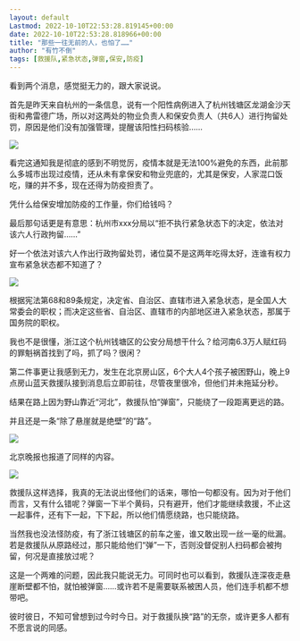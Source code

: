 ```yaml
---
layout: default
Lastmod: 2022-10-10T22:53:28.819145+00:00
date: 2022-10-10T22:53:28.818966+00:00
title: "那些一往无前的人，也怕了……"
author: "有竹不倒"
tags: [救援队,紧急状态,弹窗,保安,防疫]
---
```


看到两个消息，感觉挺无力的，跟大家说说。  

首先是昨天来自杭州的一条信息，说有一个阳性病例进入了杭州钱塘区龙湖金沙天街和弗雷德广场，所以对这两处的物业负责人和保安负责人（共6人）进行拘留处罚，原因是他们没有加强管理，提醒该阳性扫码核验……  

![](https://images.weserv.nl/?url=https%3A//mmbiz.qpic.cn/mmbiz_png/txC73sicDDx74X7icCebDSV6Dib1jOCGcyxia5wJtPRrzYYTDPicHprAJsr4l3W8WTp7qcLNX6BVg4reVn1QV1CLmog/640%3Fwx_fmt%3Dpng)

看完这通知我是彻底的感到不明觉厉，疫情本就是无法100%避免的东西，此前那么多城市出现过疫情，还从未有拿保安和物业兜底的，尤其是保安，人家混口饭吃，赚的并不多，现在还得为防疫担责了。  

凭什么给保安增加防疫的工作量，你们给钱吗？

最后那句话更是有意思：杭州市xxx分局以“拒不执行紧急状态下的决定，依法对该六人行政拘留……”  

好一个依法对该六人作出行政拘留处罚，诸位莫不是这两年吃得太好，连谁有权力宣布紧急状态都不知道了？  

![](https://images.weserv.nl/?url=https%3A//mmbiz.qpic.cn/mmbiz_png/txC73sicDDx74X7icCebDSV6Dib1jOCGcyxmRPuFN6BB42GfUEZNhqz1JOjJ7XALQFM5FAicFFyqtrWaYn2TIe0tKw/640%3Fwx_fmt%3Dpng)

根据宪法第68和89条规定，决定省、自治区、直辖市进入紧急状态，是全国人大常委会的职权；而决定这些省、自治区、直辖市的内部地区进入紧急状态，那属于国务院的职权。  

我也不是很懂，浙江这个杭州钱塘区的公安分局想干什么？给河南6.3万人赋红码的罪魁祸首找到了吗，抓了吗？很闲？

第二件事更让我感到无力，发生在北京房山区，6个大人4个孩子被困野山，晚上9点房山蓝天救援队接到消息后立即前往，尽管夜里很冷，但他们并未拖延分秒。

结果在路上因为野山靠近“河北”，救援队怕“弹窗”，只能绕了一段距离更远的路。  

并且还是一条“除了悬崖就是绝壁”的“路”。  

![](https://images.weserv.nl/?url=https%3A//mmbiz.qpic.cn/mmbiz_png/txC73sicDDx74X7icCebDSV6Dib1jOCGcyxyB0nSsRWqtyxIvf6OZbT8pFN8mf9zFG65LG3Y8Vb1vpicOP4lzzvz8g/640%3Fwx_fmt%3Dpng)

北京晚报也报道了同样的内容。  

![](https://images.weserv.nl/?url=https%3A//mmbiz.qpic.cn/mmbiz_png/SszalaZp6RSyibrgNtZNicXZ4OKMGMiafOPhVXwxwpP84dz1aLd9XFOSZEDTBwzahl1RHQibJbVZe1icJEqD2wOiaEpw/640%3Fwx_fmt%3Dpng%26wxfrom%3D5%26wx_lazy%3D1%26wx_co%3D1)

救援队这样选择，我真的无法说出怪他们的话来，哪怕一句都没有。因为对于他们而言，又有什么错呢？弹窗一下半个黄码，只有避开，他们才能继续救援，不止这一起事件，还有下一起，下下起，所以他们情愿绕路，也只能绕路。  

当然我也没法怪防疫，有了浙江钱塘区的前车之鉴，谁又敢出现一丝一毫的纰漏。若是救援队从原路经过，那只能给他们“弹”一下，否则没督促别人扫码都会被拘留，何况是直接放过呢？  

这是一个两难的问题，因此我只能说无力。可同时也可以看到，救援队连深夜走悬崖断壁都不怕，就怕被弹窗……或许若不是需要联系被困人员，他们连手机都不想带吧。

彼时彼日，不知可曾想到过今时今日。对于救援队换“路”的无奈，或许更多人都有不愿言说的同感。

